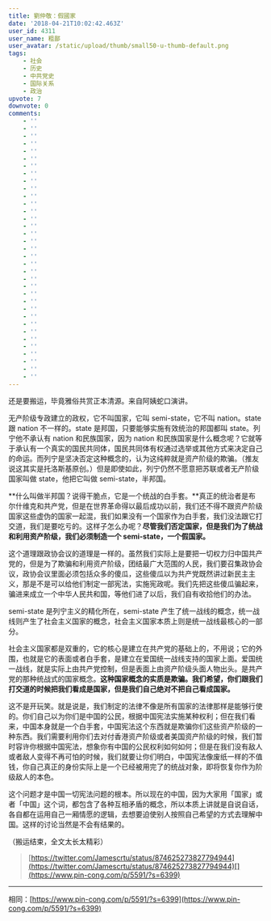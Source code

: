 ```yaml
---
title: 劉仲敬：假國家
date: '2018-04-21T10:02:42.463Z'
user_id: 4311
user_name: 粗鄙
user_avatar: /static/upload/thumb/small50-u-thumb-default.png
tags:
    - 社会
    - 历史
    - 中共党史
    - 国际关系
    - 政治
upvote: 7
downvote: 0
comments:
    - ''
    - ''
    - ''
    - ''
    - ''
    - ''
    - ''
    - ''
    - ''
    - ''
    - ''
    - ''
    - ''
    - ''
    - ''
    - ''
    - ''
    - ''
    - ''
    - ''
    - ''
    - ''
    - ''
    - ''
    - ''
    - ''
    - ''
    - ''
    - ''
    - ''
    - ''
    - ''
    - ''
    - ''
    - ''
---
```


还是要搬运，毕竟雅俗共赏正本清源。来自阿姨蛇口演讲。

无产阶级专政建立的政权，它不叫国家，它叫 semi-state，它不叫 nation。state 跟 nation 不一样的。state 是邦国，只要能够实施有效统治的邦国都叫 state。列宁他不承认有 nation 和民族国家，因为 nation 和民族国家是什么概念呢？它就等于承认有一个真实的国民共同体，国民共同体有权通过选举或其他方式来决定自己的命运。而列宁是坚决否定这种概念的，认为这纯粹就是资产阶级的欺骗。（推友说这其实是托洛斯基原创。）但是即使如此，列宁仍然不愿意把苏联或者无产阶级国家叫做 state，他把它叫做 semi-state，半邦国。

**什么叫做半邦国？说得干脆点，它是一个统战的白手套。**真正的统治者是布尔什维克和共产党，但是在世界革命得以最后成功以前，我们还不得不跟资产阶级国家这些虚伪的国家一起混，我们如果没有一个国家作为白手套，我们没法跟它打交道，我们是要吃亏的。这样子怎么办呢？**尽管我们否定国家，但是我们为了统战和利用资产阶级，我们必须制造一个 semi-state，一个假国家。**

这个道理跟政协会议的道理是一样的。虽然我们实际上是要把一切权力归中国共产党的，但是为了欺骗和利用资产阶级，团结最广大范围的人民，我们要召集政协会议，政协会议里面必须包括众多的傻瓜，这些傻瓜以为共产党既然讲过新民主主义，那是不是可以给他们制定一部宪法，实施宪政呢。我们先把这些傻瓜骗起来，骗进来成立一个中华人民共和国，等他们进了以后，我们自有收拾他们的办法。

semi-state 是列宁主义的精化所在，semi-state 产生了统一战线的概念，统一战线则产生了社会主义国家的概念，社会主义国家本质上则是统一战线最核心的一部分。

社会主义国家都是双重的，它的核心是建立在共产党的基础上的，不用说；它的外围，也就是它的表面或者白手套，是建立在爱国统一战线支持的国家上面。爱国统一战线，就是实际上由共产党控制，但是表面上由资产阶级头面人物出头。是共产党的那种统战式的国家概念。**这种国家概念的实质是欺骗。我们希望，你们跟我们打交道的时候把我们看成是国家，但是我们自己绝对不把自己看成国家。**

这不是开玩笑。就是说是，我们制定的法律不像是所有国家的法律那样是能够行使的。你们自己以为你们是中国的公民，根据中国宪法实施某种权利；但在我们看来，中国本身就是一个白手套，中国宪法这个东西就是欺骗你们这些资产阶级的一种东西。我们需要利用你们去对付香港资产阶级或者美国资产阶级的时候，我们暂时容许你根据中国宪法，想象你有中国的公民权利如何如何；但是在我们没有敌人或者敌人变得不再可怕的时候，我们就要让你们明白，中国宪法像废纸一样的不值钱，你自己真正的身份实际上是一个已经被用完了的统战对象，即将恢复你作为阶级敌人的本色。

这个问题才是中国一切宪法问题的根本。所以现在的中国，因为大家用「国家」或者「中国」这个词，都包含了各种互相矛盾的概念，所以本质上讲就是自说自话，各自都在运用自己一厢情愿的逻辑，去想要迫使别人按照自己希望的方式去理解中国。这样的讨论当然是不会有结果的。

（搬运结束，全文太长太精彩）

> [https://twitter.com/Jamescrtu/status/874625273827794944](https://twitter.com/Jamescrtu/status/874625273827794944)[](https://www.pin-cong.com/p/5591/?s=6399)

---

相同：[https://www.pin-cong.com/p/5591/?s=6399](https://www.pin-cong.com/p/5591/?s=6399)
